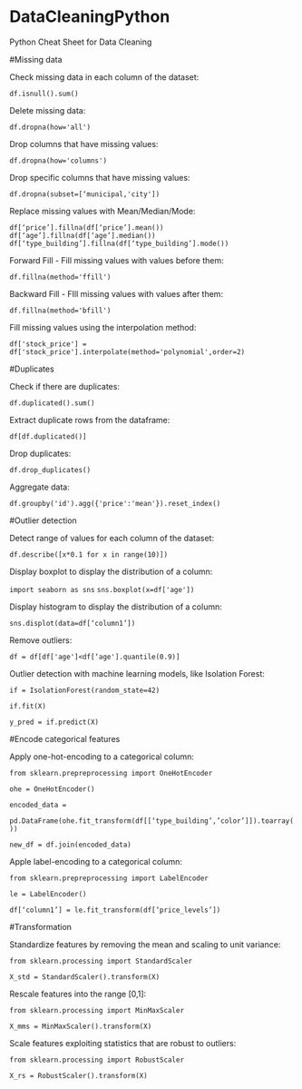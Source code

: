 # DataCleaningPython
Python Cheat Sheet for Data Cleaning



#Missing data

Check missing data in each column of the dataset:

```df.isnull().sum()```

Delete missing data:

```df.dropna(how='all')```

Drop columns that have missing values:

```df.dropna(how='columns')```

Drop specific columns that have missing values:

```df.dropna(subset=[‘municipal,'city'])```

Replace missing values with Mean/Median/Mode:

```df[‘price’].fillna(df[‘price’].mean())```
```df[‘age’].fillna(df[‘age’].median())```
```df[‘type_building’].fillna(df[‘type_building’].mode())```

Forward Fill - Fill missing values with values before them:

```df.fillna(method='ffill')```

Backward Fill - FIll missing values with values after them:

```df.fillna(method='bfill')```

Fill missing values using the interpolation method:

```df['stock_price'] = ```
```df['stock_price'].interpolate(method='polynomial',order=2)```



#Duplicates

Check if there are duplicates:

```df.duplicated().sum()```

Extract duplicate rows from the dataframe:

```df[df.duplicated()]```

Drop duplicates:

```df.drop_duplicates()```

Aggregate data:

```df.groupby('id').agg({'price':'mean'}).reset_index()```



#Outlier detection

Detect range of values for each column of the dataset:

```df.describe([x*0.1 for x in range(10)])```

Display boxplot to display the distribution of a column:

```import seaborn as sns```
```sns.boxplot(x=df['age'])```

Display histogram to display the distribution of a column:

```sns.displot(data=df[‘column1’])```

Remove outliers:

```df = df[df['age']<df[‘age'].quantile(0.9)]```

Outlier detection with machine learning models, like Isolation Forest:

```if = IsolationForest(random_state=42)```

```if.fit(X)```

```y_pred = if.predict(X)```



#Encode categorical features

Apply one-hot-encoding to a categorical column:

```from sklearn.prepreprocessing import OneHotEncoder```

```ohe = OneHotEncoder()```

```encoded_data =```

```pd.DataFrame(ohe.fit_transform(df[[‘type_building’,’color’]]).toarray())```

```new_df = df.join(encoded_data)```

Apple label-encoding to a categorical column:

```from sklearn.prepreprocessing import LabelEncoder```

```le = LabelEncoder()```

```df[‘column1’] = le.fit_transform(df[‘price_levels’])```



#Transformation

Standardize features by removing the mean and scaling to unit variance:

```from sklearn.processing import StandardScaler```

```X_std = StandardScaler().transform(X)```

Rescale features into the range [0,1]:

```from sklearn.processing import MinMaxScaler```

```X_mms = MinMaxScaler().transform(X)```

Scale features exploiting statistics that are robust to outliers:

```from sklearn.processing import RobustScaler```

```X_rs = RobustScaler().transform(X)```




